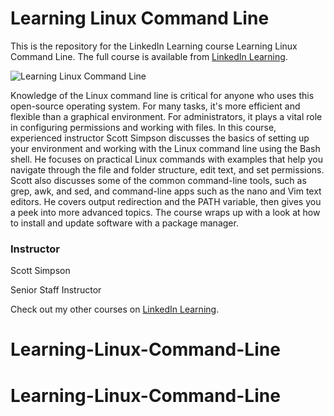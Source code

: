 # Learning Linux Command Line
This is the repository for the LinkedIn Learning course Learning Linux Command Line. The full course is available from [LinkedIn Learning][lil-course-url].

![Learning Linux Command Line][lil-thumbnail-url] 

Knowledge of the Linux command line is critical for anyone who uses this open-source operating system. For many tasks, it's more efficient and flexible than a graphical environment. For administrators, it plays a vital role in configuring permissions and working with files. In this course, experienced instructor Scott Simpson discusses the basics of setting up your environment and working with the Linux command line using the Bash shell. He focuses on practical Linux commands with examples that help you navigate through the file and folder structure, edit text, and set permissions. Scott also discusses some of the common command-line tools, such as grep, awk, and sed, and command-line apps such as the nano and Vim text editors. He covers output redirection and the PATH variable, then gives you a peek into more advanced topics. The course wraps up with a look at how to install and update software with a package manager.


### Instructor

Scott Simpson 
                            
Senior Staff Instructor

                            

Check out my other courses on [LinkedIn Learning](https://www.linkedin.com/learning/instructors/scott-simpson).

[lil-course-url]: https://www.linkedin.com/learning/learning-linux-command-line-14447912?dApp=59033956&leis=LAA
[lil-thumbnail-url]: https://media.licdn.com/dms/image/C4D0DAQGtr8J3i_BSjg/learning-public-crop_288_512/0/1679938026141?e=2147483647&v=beta&t=mAPlrEexRYjAzZqU1Em9kfv9N0pV3GNneO0bk-DdwDk
# Learning-Linux-Command-Line
# Learning-Linux-Command-Line
